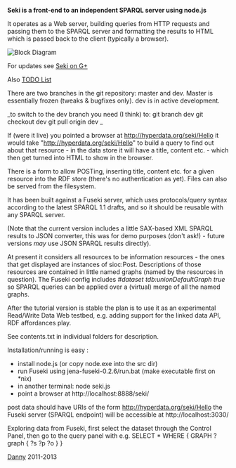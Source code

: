 **Seki is a front-end to an independent SPARQL server using node.js**

It operates as a Web server, building queries from HTTP requests and passing them to the SPARQL server and formatting the results to HTML which is passed back to the client (typically a browser).

![Block Diagram](https://github.com/danja/seki/raw/master/docs/seki-full.png)

For updates see [Seki on G+](https://plus.google.com/b/102910670341143019851/102910670341143019851/posts)

Also [TODO List](https://workflowy.com/shared/dd5976b2-b48f-9096-0357-105f34b4d6ed/)

There are two branches in the git repository: master and dev. Master is essentially frozen (tweaks & bugfixes only). dev is in active development.

_to switch to the dev branch you need (I think) to:
git branch dev
git checkout dev
git pull origin dev
_


If (were it live) you pointed a browser at http://hyperdata.org/seki/Hello it would take "http://hyperdata.org/seki/Hello" to build a query to find out about that resource - in the data store it will have a title, content etc. - which then get turned into HTML to show in the browser.

There is a form to allow POSTing, inserting title, content etc. for a given resource into the RDF store (there's no authentication as yet). Files can also be served from the filesystem.

It has been built against a Fuseki server, which uses protocols/query syntax according to the latest SPARQL 1.1 drafts, and so it should be reusable with any SPARQL server.

(Note that the current version includes a little SAX-based XML SPARQL results to JSON converter, this was for demo purposes (don't ask!) - future versions *may* use JSON SPARQL results directly).

At present it considers all resources to be information resources - the ones that get displayed are instances of sioc:Post. Descriptions of those resources are contained in little named graphs (named by the resources in question). The Fuseki config includes _#dataset tdb:unionDefaultGraph true_ so SPARQL queries can be applied over a (virtual) merge of all the named graphs.

After the tutorial version is stable the plan is to use it as an experimental Read/Write Data Web testbed, e.g. adding support for the linked data API, RDF affordances play.

See contents.txt in individual folders for description.

Installation/running is easy : 

* install node.js (or copy node.exe into the src dir)
* run Fuseki using jena-fuseki-0.2.6/run.bat (make executable first on *nix)
* in another terminal: node seki.js 
* point a browser at http://localhost:8888/seki/ 

post data should have URIs of the form http://hyperdata.org/seki/Hello
the Fuseki server (SPARQL endpoint) will be accessible at http://localhost:3030/

Exploring data from Fuseki, first select the dataset through the Control Panel, then go to the query panel
with e.g. 
   SELECT * WHERE { GRAPH ?graph { ?s ?p ?o } }

[Danny](http://dannyayers.com/) 2011-2013




